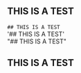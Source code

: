 ## THIS IS A TEST  
`## THIS IS A TEST`  
'## THIS IS A TEST'  
"## THIS IS A TEST"  
  ## THIS IS A TEST  
